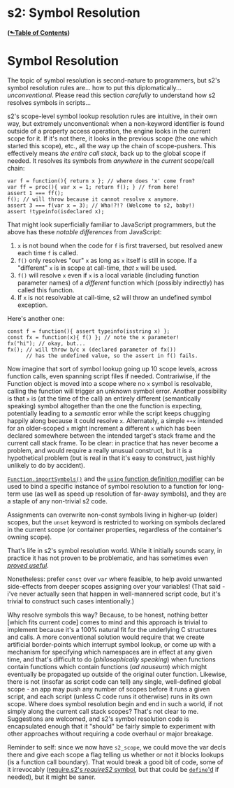 # s2: Symbol Resolution
#### ([&#x2b11;Table of Contents](./))
# Symbol Resolution

The topic of symbol resolution is second-nature to programmers,
but s2's symbol resolution rules are... how to put this diplomatically...
*unconventional*. Please read this section *carefully* to understand
how s2 resolves symbols in scripts...

s2's scope-level symbol lookup resolution rules are intuitive, in their
own way, but extremely unconventional: when a non-keyword identifier is
found outside of a property access operation, the engine looks in the
current scope for it. If it's not there, it looks in the previous scope
(the one which started this scope), etc., all the way up the chain of
scope-pushers. This effectively means *the entire call stack*, back up
to the global scope if needed. It resolves its symbols from *anywhere*
in the *current* scope/call chain:

```s2
var f = function(){ return x }; // where does 'x' come from?
var ff = proc(){ var x = 1; return f(); } // from here!
assert 1 === ff();
f(); // will throw because it cannot resolve x anymore.
assert 3 === f(var x = 3); // Wha!?!? (Welcome to s2, baby!)
assert !typeinfo(isdeclared x);
```

That might look superficially familiar to JavaScript programmers, but
the above has these *notable differences* from JavaScript:

1.  `x` is not bound when the code for `f` is first traversed, but
    resolved anew each time `f` is called.
2.  `f()` only resolves "our" `x` as long as `x` itself is still in
    scope. If a "different" `x` is in scope at call-time, *that* `x` will
    be used.
3.  `f()` will resolve `x` even if `x` is a local variable (including
    function parameter names) of a *different* function which (possibly
    indirectly) has called this function.
4.  If `x` is not resolvable at call-time, s2 will throw an undefined
    symbol exception.

Here's another one:

```s2
const f = function(){ assert typeinfo(isstring x) };
const fx = function(x){ f() }; // note the x parameter!
fx("hi"); // okay, but...
fx(); // will throw b/c x (declared parameter of fx())
      // has the undefined value, so the assert in f() fails.
```

Now imagine that sort of symbol lookup going up 10 scope levels,
across function calls, even spanning script files if
needed. Contrariwise, if the Function object is moved into a scope
where no `x` symbol is resolvable, calling the function will trigger
an unknown symbol error. Another possibility is that `x` is (at the
time of the call) an entirely different (semantically speaking) symbol
altogether than the one the function is expecting, potentially leading
to a *semantic* error while the script keeps chugging happily along
because it could resolve `x`. Alternately, a simple `++x` intended for
an older-scoped `x` might increment a different `x` which has been
declared somewhere between the intended target's stack frame and the
current call stack frame. To be clear: in practice that has never
become a problem, and would require a really unusual construct, but it
is a hypothetical problem (but is real in that it's easy to construct,
just highly unlikely to do by accident).

[`Function.importSymbols()`](type-function.md#type-function-importsymbols)
and the [`using` function definition
modifier](type-function.md#type-function-using) can be used to bind a
specific instance of symbol resolution to a function for long-term use
(as well as speed up resolution of far-away symbols), and they are
a staple of any non-trivial s2 code.

Assignments can overwrite non-const symbols living in higher-up (older)
scopes, but the `unset` keyword is restricted to working on symbols
declared in the current scope (or container properties, regardless of
the container's owning scope).

That's life in s2's symbol resolution world. While it initially sounds
scary, in practice it has not proven to be problematic, and has
sometimes even [*proved
useful*](/info/3ea486a3e5e4864730d1e460630a94208cfafa74?ln=60-67).

Nonetheless: prefer `const` over `var` where feasible, to help avoid
unwanted side-effects from deeper scopes assigning over your variables!
(That said - i've never actually seen that happen in well-mannered
script code, but it's trivial to construct such cases intentionally.)

Why resolve symbols this way? Because, to be honest, nothing better
\[which fits current code\] comes to mind and this approach is trivial
to implement because it's a 100% natural fit for the underlying C
structures and calls. A more conventional solution would require that we
create artificial border-points which interrupt symbol lookup, or come
up with a mechanism for specifying which namespaces are in effect at any
given time, and that's difficult to do (*philosophically speaking*) when
functions contain functions which contain functions (*ad nauseum*) which
might eventually be propagated up outside of the original outer
function. Likewise, there is not (insofar as script code can tell) any
single, well-defined global scope - an app may push any number of scopes
before it runs a given script, and each script (unless C code runs it
otherwise) runs in its own scope. Where does symbol resolution begin and
end in such a world, if not simply along the current call stack scopes?
That's not clear to me. Suggestions are welcomed, and s2's symbol
resolution code is encapsulated enough that it "should" be fairly simple
to experiment with other approaches without requiring a code overhaul or
major breakage.

Reminder to self: since we now have `s2_scope`, we could move the var
decls there and give each scope a flag telling us whether or not it
blocks lookups (is a function call boundary). That would break a good
bit of code, some of it irrevocably ([require.s2's *requireS2*
symbol](../mod/require/), but that could be
[`define`'d](keywords.md#keyword-define) if needed), but it might be
saner.
